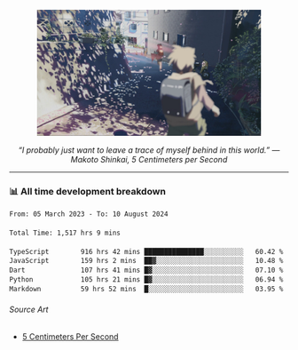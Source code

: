<p align="center"><img src="asset/header.jpg" width="80%"/></p>
<p align="center"><i>“I probably just want to leave a trace of myself behind in this world.” ― Makoto Shinkai, 5 Centimeters per Second</i></p>

---
<!--
<details>
  <summary>📃 My Resume</summary>

### Education

- 📖 **Computer Science**\
📆 10/2021 - present\
📍 **Thang Long University** - Hoang Mai, Hanoi, Vietnam

### Experience

<img align="right" src="https://img.shields.io/badge/Figma-F24E1E?style=flat&logo=figma&logoColor=white"/>
<img align="right" src="https://img.shields.io/badge/node.js-6DA55F?style=flat&logo=node.js&logoColor=white"/>
<img align="right" src="https://img.shields.io/badge/Next.js-black?style=flat&logo=next.js&logoColor=white"/>
<img align="right" src="https://img.shields.io/badge/TypeScript-007ACC?style=flat&logo=typescript&logoColor=white"/>


- 👨‍💻 **Frontend Web Intern**\
📆 07/2023 - present\
📍 **MQ ICT Solutions** - Hoang Mai, Hanoi, Vietnam
</details> 
-->

### 📊 All time development breakdown

<!--START_SECTION:waka-->

```txt
From: 05 March 2023 - To: 10 August 2024

Total Time: 1,517 hrs 9 mins

TypeScript        916 hrs 42 mins ███████████████░░░░░░░░░░   60.42 %
JavaScript        159 hrs 2 mins  ██▓░░░░░░░░░░░░░░░░░░░░░░   10.48 %
Dart              107 hrs 41 mins █▓░░░░░░░░░░░░░░░░░░░░░░░   07.10 %
Python            105 hrs 21 mins █▓░░░░░░░░░░░░░░░░░░░░░░░   06.94 %
Markdown          59 hrs 52 mins  █░░░░░░░░░░░░░░░░░░░░░░░░   03.95 %
```

<!--END_SECTION:waka-->

###### Source Art

-  [5 Centimeters Per Second](https://wallhaven.cc/w/nrowq1)


